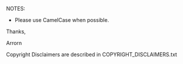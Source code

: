 NOTES:
 - Please use CamelCase when possible.
   
Thanks,

Arrorn

Copyright Disclaimers are described in COPYRIGHT_DISCLAIMERS.txt